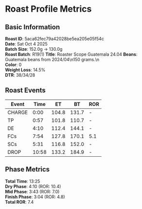 # Roast Profile Metrics

## Basic Information
**Roast ID**: 5aca62fec79a42028be5ea205e05f54c  
**Date**: Sat Oct 4 2025  
**Batch Size**: 152.0g → 130.0g  
**Roast Batch**: R19(1)
**Title**: Roaster Scope Guatemala 24.04
**Beans**: Guatemala beans from 2024/04\n150 grams.\n  
**Color**: 0  
**Weight Loss**: 14.5%  
**DTR**: 38/34/28  

## Roast Events

| Event | Time | ET | BT | ROR |
|-------|------|----|----|-----|
| CHARGE | 0:00 | 104.8 | 131.7 | - |
| TP | 0:57 | 101.8 | 110.7 | - |
| DE | 4:10 | 112.4 | 144.1 | - |
| FCs | 7:54 | 127.8 | 170.1 | 5.1 |
| SCs | 5:31 | 116.8 | 152.0 | - |
| DROP | 10:58 | 133.2 | 184.9 | - |

## Phase Metrics
**Total Time**: 13:25  
**Dry Phase**: 4:10 (ROR: 10.4)  
**Mid Phase**: 3:43 (ROR: 7.0)  
**Finish Phase**: 3:04 (ROR: 4.8)  
**Total ROR**: 7.4  
